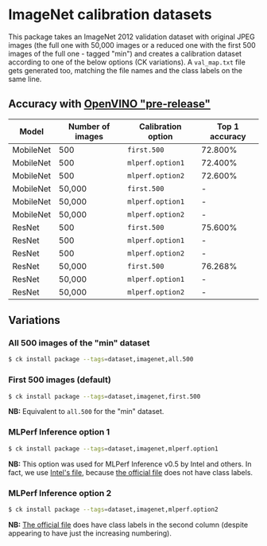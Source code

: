 # ImageNet calibration datasets

This package takes an ImageNet 2012 validation dataset with original JPEG
images (the full one with 50,000 images or a reduced one with the first 500
images of the full one - tagged "min") and creates a calibration dataset
according to one of the below options (CK variations). A `val_map.txt` file gets generated too,
matching the file names and the class labels on the same line.

## Accuracy with [OpenVINO "pre-release"](https://github.com/openvinotoolkit/openvino/tree/pre-release)

| Model     | Number of images |Calibration option |  Top 1 accuracy |
| -         | -                | -                 | -               | 
| MobileNet | 500              |`first.500`        |  72.800%        |
| MobileNet | 500              |`mlperf.option1`   |  72.400%        |
| MobileNet | 500              |`mlperf.option2`   |  72.600%        |
| MobileNet | 50,000           |`first.500`        |  -              |
| MobileNet | 50,000           |`mlperf.option1`   |  -              |
| MobileNet | 50,000           |`mlperf.option2`   |  -              |
| ResNet    | 500              |`first.500`        |  75.600%        |
| ResNet    | 500              |`mlperf.option1`   |  -              |
| ResNet    | 500              |`mlperf.option2`   |  -              |
| ResNet    | 50,000           |`first.500`        |  76.268%        |
| ResNet    | 50,000           |`mlperf.option1`   |  -              |
| ResNet    | 50,000           |`mlperf.option2`   |  -              |


## Variations

###  All 500 images of the "min" dataset

```bash
$ ck install package --tags=dataset,imagenet,all.500
```

### First 500 images (default)

```bash
$ ck install package --tags=dataset,imagenet,first.500
```

**NB:** Equivalent to `all.500` for the "min" dataset.

### MLPerf Inference option 1

```bash
$ ck install package --tags=dataset,imagenet,mlperf.option1
```

**NB:** This option was used for MLPerf Inference v0.5 by Intel and others. In fact, we use [Intel's file](https://github.com/mlperf/inference_results_v0.5/blob/master/closed/Intel/calibration/OV_RN-50-sample/imagenet_mlperf/converted_mlperf_list.txt), because [the official file](https://github.com/mlperf/inference/blob/master/calibration/ImageNet/cal_image_list_option_1.txt) does not have class labels.


### MLPerf Inference option 2

```bash
$ ck install package --tags=dataset,imagenet,mlperf.option2
```

**NB:** [The official file](https://github.com/mlperf/inference/blob/master/calibration/ImageNet/cal_image_list_option_2.txt) does have class labels in the second column (despite appearing to have just the increasing numbering).
